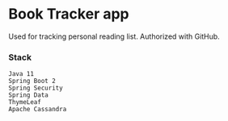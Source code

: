 # Book Tracker app
Used for tracking personal reading list.
Authorized with GitHub.

### Stack
```
Java 11
Spring Boot 2
Spring Security
Spring Data
ThymeLeaf
Apache Cassandra
```
